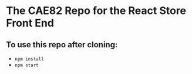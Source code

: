 # The CAE82 Repo for the React Store Front End
## To use this repo after cloning:
-  ```npm install```
-  ```npm start```


